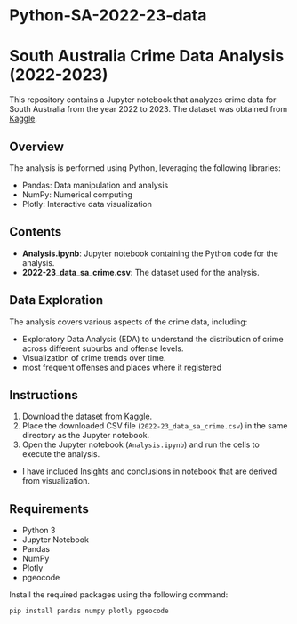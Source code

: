 # Python-SA-2022-23-data
# South Australia Crime Data Analysis (2022-2023)

This repository contains a Jupyter notebook that analyzes crime data for South Australia from the year 2022 to 2023. The dataset was obtained from [Kaggle](https://www.kaggle.com/datasets/kanchana1990/south-australia-crime-data-2022-2023).

## Overview

The analysis is performed using Python, leveraging the following libraries:

- Pandas: Data manipulation and analysis
- NumPy: Numerical computing
- Plotly: Interactive data visualization

## Contents

- **Analysis.ipynb**: Jupyter notebook containing the Python code for the analysis.
- **2022-23_data_sa_crime.csv**: The dataset used for the analysis.

## Data Exploration

The analysis covers various aspects of the crime data, including:

- Exploratory Data Analysis (EDA) to understand the distribution of crime across different suburbs and offense levels.
- Visualization of crime trends over time.
- most frequent offenses and places where it registered

## Instructions

1. Download the dataset from [Kaggle](https://www.kaggle.com/datasets/kanchana1990/south-australia-crime-data-2022-2023).
2. Place the downloaded CSV file (`2022-23_data_sa_crime.csv`) in the same directory as the Jupyter notebook.
3. Open the Jupyter notebook (`Analysis.ipynb`) and run the cells to execute the analysis.

- I have included Insights and conclusions in notebook that are derived from visualization.

## Requirements

- Python 3
- Jupyter Notebook
- Pandas
- NumPy
- Plotly
- pgeocode

Install the required packages using the following command:

```bash
pip install pandas numpy plotly pgeocode

